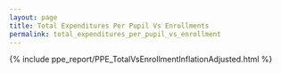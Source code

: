 ```yaml
---
layout: page
title: Total Expenditures Per Pupil Vs Enrollments
permalink: total_expenditures_per_pupil_vs_enrollment
---
```



{% include ppe_report/PPE_TotalVsEnrollmentInflationAdjusted.html %}


